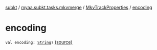 [subkt](../../index.md) / [myaa.subkt.tasks.mkvmerge](../index.md) / [MkvTrackProperties](index.md) / [encoding](./encoding.md)

# encoding

`val encoding: `[`String`](https://kotlinlang.org/api/latest/jvm/stdlib/kotlin/-string/index.html)`?` [(source)](https://github.com/Myaamori/SubKt/blob/master/src/main/kotlin/myaa/subkt/tasks/mkvmerge/mkvmerge.kt#L90)